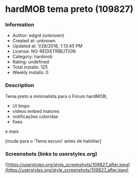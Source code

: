 # hardMOB tema preto (109827)

### Information
- Author: edgrd (unknown)
- Created at: unknown
- Updated at: 1/28/2016, 1:13:45 PM
- License: NO-REDISTRIBUTION
- Category: hardmob
- Rating: undefined
- Total installs: 125
- Weekly installs: 0


### Description
Tema preto e minimalista para o Fórum hardMOB;

- UI limpo
- videos embed maiores
- notificações coloridas
- fixes

e mais


[mude para o 'Tema escuro' antes de habilitar]


### Screenshots (links to userstyles.org)
![https://userstyles.org/style_screenshots/109827_after.jpeg](https://userstyles.org/style_screenshots/109827_after.jpeg)


